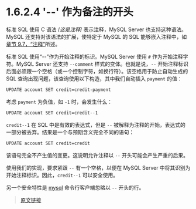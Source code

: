 # 1.6.2.4 '--' 作为备注的开头

标准 SQL 使用 C 语法 /*这是注释*/ 表示注释，MySQL Server 也支持这种语法。MySQL 还支持对该语法的扩展，使特定于 MySQL 的 SQL 能够嵌入注释中，如[章节 9.7，“注释”](/9/9.7/comments.html)所述。

标准 SQL 使用“--”作为开始注释的标识。MySQL Server 使用 `#` 作为开始注释字符。MySQL Server 还支持 `--comment` 样式的变体。也就是说，`--` 开始注释标识后面必须跟一个空格（或一个控制字符，如换行符）。该空格用于防止自动生成的 SQL 查询出现问题，该查询使用以下构造，其中我们自动插入 `payment` 的值：

```bash
UPDATE account SET credit=credit-payment
```

考虑 `payment` 为负值，如 `-1` 时，会发生什么：

```bash
UPDATE account SET credit=credit--1
```

`credit--1` 在 SQL 中是有效的表达式，但是 `--` 被解释为注释的开始，表达式的一部分被丢弃。结果是一个与预期含义完全不同的语句：

```bash
UPDATE account SET credit=credit
```

该语句完全不产生值的变更。这说明允许注释以 `--` 开头可能会产生严重的后果。

使用我们的实现，要求紧跟 `--` 有一个空格，以便在 MySQL Server 中将其识别为开始注释标识。因此，`credit--1` 可以安全使用。

另一个安全特性是 [mysql](/4/4.5/4.5.1/mysql.html) 命令行客户端忽略以 `--` 开头的行。

> [原文链接](https://dev.mysql.com/doc/refman/8.0/en/ansi-diff-comments.html)
